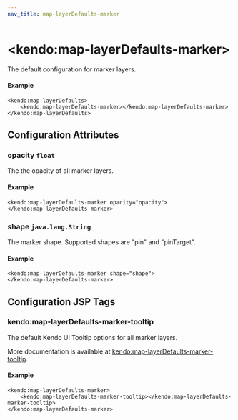 ```yaml
---
nav_title: map-layerDefaults-marker
---
```


# \<kendo:map-layerDefaults-marker\>

The default configuration for marker layers.

#### Example
    <kendo:map-layerDefaults>
        <kendo:map-layerDefaults-marker></kendo:map-layerDefaults-marker>
    </kendo:map-layerDefaults>

## Configuration Attributes

### opacity `float`

The the opacity of all marker layers.

#### Example
    <kendo:map-layerDefaults-marker opacity="opacity">
    </kendo:map-layerDefaults-marker>

### shape `java.lang.String`

The marker shape. Supported shapes are "pin" and "pinTarget".

#### Example
    <kendo:map-layerDefaults-marker shape="shape">
    </kendo:map-layerDefaults-marker>


##  Configuration JSP Tags

### kendo:map-layerDefaults-marker-tooltip

The default Kendo UI Tooltip options for all marker layers.

More documentation is available at [kendo:map-layerDefaults-marker-tooltip](/api/wrappers/jsp/map/layerdefaults-marker-tooltip).

#### Example

    <kendo:map-layerDefaults-marker>
        <kendo:map-layerDefaults-marker-tooltip></kendo:map-layerDefaults-marker-tooltip>
    </kendo:map-layerDefaults-marker>

